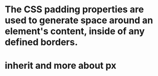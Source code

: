 # The CSS padding properties are used to generate space around an element's content, inside of any defined borders.

# inherit and more about px
